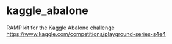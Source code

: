# kaggle_abalone
RAMP kit for the Kaggle Abalone challenge https://www.kaggle.com/competitions/playground-series-s4e4

